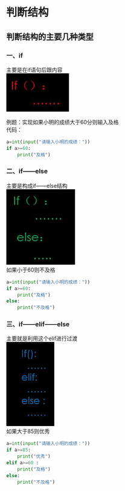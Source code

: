 # 判断结构
## 判断结构的主要几种类型  
### 一、if
主要是在if语句后跟内容  
![05-01](Wiki/image/python/05/05-01.jpg)  

例题：实现如果小明的成绩大于60分则输入及格  
代码：  
```python
a=int(input("请输入小明的成绩："))
if a>=60:
	print("及格")
```  

### 二、if——else  
主要是构成if——else结构  
![05-02](Wiki/image/python/05/05-02.jpg)  
如果小于60则不及格
```python
a=int(input("请输入小明的成绩："))
if a>=60:
	print("及格")
else:
	print("不及格")
```
### 三、if——elif——else
主要就是利用这个elif进行过渡  
![05-03](Wiki/image/python/05/05-03.jpg)  
如果大于85则优秀
```python
a=int(input("请输入小明的成绩："))
if a>=85:
	print("优秀")
elif a>=60 :
	print("及格")
else:
	print("不及格")
```
